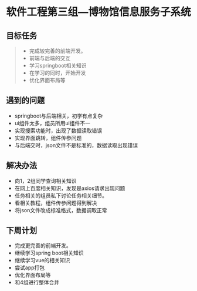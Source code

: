 # 软件工程第三组—博物馆信息服务子系统
## 目标任务

> - 完成较完善的前端开发。
> - 前端与后端的交互
> - 学习springboot相关知识
> - 在学习的同时，开始开发
> - 优化界面布局等

## 遇到的问题
- springboot与后端相关，初学有点复杂
- ui组件太多，组员所用ui组件不一
- 实现搜索功能时，出现了数据读取错误
- 实现界面跳转，组件传参问题
- 与后端交时，json文件不是标准的，数据读取出现错误

## 解决办法
- 向1，2组同学查询相关知识
- 在网上百度相关知识，发现是axios请求出现问题
- 任务相关的组员私下讨论任务相关细节。
- 看相关教程，组件传参问题得到解决
- 将json文件改成标准格式，数据调取正常

## 下周计划
- 完成更完善的前端开发。
- 继续学习spring boot相关知识
- 继续学习vue的相关知识
- 尝试app打包
- 优化界面布局等
- 和4组进行整体合并
